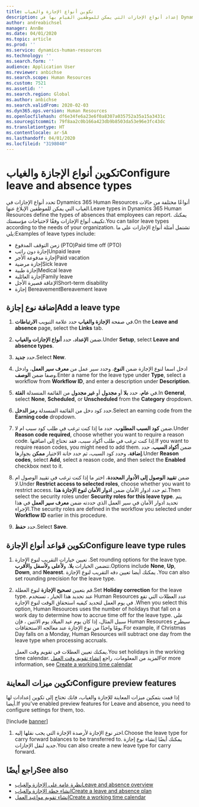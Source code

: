 ```yaml
---
title: تكوين أنواع الإجازة والغياب
description: إعداد أنواع الإجازات التي يمكن للموظفين القيام بها في Dynamics 365 Human Resources.
author: andreabichsel
manager: AnnBe
ms.date: 04/01/2020
ms.topic: article
ms.prod: ''
ms.service: dynamics-human-resources
ms.technology: ''
ms.search.form: ''
audience: Application User
ms.reviewer: anbichse
ms.search.scope: Human Resources
ms.custom: 7521
ms.assetid: ''
ms.search.region: Global
ms.author: anbichse
ms.search.validFrom: 2020-02-03
ms.dyn365.ops.version: Human Resources
ms.openlocfilehash: df6e34fe6a23e6f0a8307a035752a35a15a3431c
ms.sourcegitcommit: 79f8aa2c0b166a423db9b8503da53e96e3fc43dc
ms.translationtype: HT
ms.contentlocale: ar-SA
ms.lasthandoff: 04/01/2020
ms.locfileid: "3198040"
---
```

# <a name="configure-leave-and-absence-types"></a><span data-ttu-id="3ad07-103">تكوين أنواع الإجازة والغياب</span><span class="sxs-lookup"><span data-stu-id="3ad07-103">Configure leave and absence types</span></span>

<span data-ttu-id="3ad07-104">تحدد أنواع الإجازات في Dynamics 365 Human Resources أنواعًا مختلفة من حالات الغياب التي يمكن للموظفين الإبلاغ عنها.</span><span class="sxs-lookup"><span data-stu-id="3ad07-104">Leave types in Dynamics 365 Human Resources define the types of absences that employees can report.</span></span> <span data-ttu-id="3ad07-105">يمكنك تكييف أنواع الإجازات وفقًا لاحتياجات مؤسستك.</span><span class="sxs-lookup"><span data-stu-id="3ad07-105">You can tailor leave types according to the needs of your organization.</span></span> <span data-ttu-id="3ad07-106">تشتمل أمثلة أنواع الإجازات على ما يلي:</span><span class="sxs-lookup"><span data-stu-id="3ad07-106">Examples of leave types include:</span></span>

- <span data-ttu-id="3ad07-107">زمن التوقف المدفوع (PTO)</span><span class="sxs-lookup"><span data-stu-id="3ad07-107">Paid time off (PTO)</span></span>
- <span data-ttu-id="3ad07-108">إجازة دون راتب</span><span class="sxs-lookup"><span data-stu-id="3ad07-108">Unpaid leave</span></span>
- <span data-ttu-id="3ad07-109">إجازة مدفوعة الأجر</span><span class="sxs-lookup"><span data-stu-id="3ad07-109">Paid vacation</span></span>
- <span data-ttu-id="3ad07-110">إجازة مرضية</span><span class="sxs-lookup"><span data-stu-id="3ad07-110">Sick leave</span></span>
- <span data-ttu-id="3ad07-111">إجازة طبية</span><span class="sxs-lookup"><span data-stu-id="3ad07-111">Medical leave</span></span>
- <span data-ttu-id="3ad07-112">إجازة العائلية</span><span class="sxs-lookup"><span data-stu-id="3ad07-112">Family leave</span></span>
- <span data-ttu-id="3ad07-113">الإعاقة قصيرة الأجل</span><span class="sxs-lookup"><span data-stu-id="3ad07-113">Short-term disability</span></span>
- <span data-ttu-id="3ad07-114">إجازة Bereavement</span><span class="sxs-lookup"><span data-stu-id="3ad07-114">Bereavement leave</span></span>

## <a name="add-a-leave-type"></a><span data-ttu-id="3ad07-115">إضافة نوع إجازة</span><span class="sxs-lookup"><span data-stu-id="3ad07-115">Add a leave type</span></span>

1. <span data-ttu-id="3ad07-116">في صفحة **‏‫الإجازة والغياب‬** حدد علامة التبويب **الارتباطات**.</span><span class="sxs-lookup"><span data-stu-id="3ad07-116">On the **Leave and absence** page, select the **Links** tab.</span></span>

2. <span data-ttu-id="3ad07-117">ضمن **الإعداد**، حدد **أنواع الإجازات والغياب**.</span><span class="sxs-lookup"><span data-stu-id="3ad07-117">Under **Setup**, select **Leave and absence types**.</span></span>

3. <span data-ttu-id="3ad07-118">حدد **جديد**.</span><span class="sxs-lookup"><span data-stu-id="3ad07-118">Select **New**.</span></span>

4. <span data-ttu-id="3ad07-119">ادخل اسما لنوع الإجازة ضمن **النوع**، وحدد سير عمل من **معرف سير العمل**، وادخل وصفا ضمن **الوصف**.</span><span class="sxs-lookup"><span data-stu-id="3ad07-119">Enter a name for the leave type under **Type**, select a workflow from **Workflow ID**, and enter a description under **Description**.</span></span>

5. <span data-ttu-id="3ad07-120">في **عام**، حدد **بلا** أو **مجدول** أو **غير مجدول** من القائمة المنسدلة **الفئة**.</span><span class="sxs-lookup"><span data-stu-id="3ad07-120">In **General**, select **None**, **Scheduled**, or **Unscheduled** from the **Category** dropdown.</span></span>

6. <span data-ttu-id="3ad07-121">حدد كود دخل من القائمة المنسدلة **رمز الدخل**.</span><span class="sxs-lookup"><span data-stu-id="3ad07-121">Select an earning code from the **Earning code** dropdown.</span></span>

7. <span data-ttu-id="3ad07-122">ضمن **كود السبب المطلوب**، حدد ما إذا كنت ترغب في طلب كود سبب ام لا.</span><span class="sxs-lookup"><span data-stu-id="3ad07-122">Under **Reason code required**, choose whether you want to require a reason code.</span></span> <span data-ttu-id="3ad07-123">إذا كنت ترغب في طلب أكواد سبب، فقد تحتاج إلى اضافتها.</span><span class="sxs-lookup"><span data-stu-id="3ad07-123">If you want to require reason codes, you might need to add them.</span></span> <span data-ttu-id="3ad07-124">ضمن **أكواد السبب**، حدد **إضافة**، وحدد كود السبب، ثم حدد خانة الاختيار **ممكن** بجوارها.</span><span class="sxs-lookup"><span data-stu-id="3ad07-124">Under **Reason codes**, select **Add**, select a reason code, and then select the **Enabled** checkbox next to it.</span></span>

8. <span data-ttu-id="3ad07-125">ضمن **تقييد الوصول إلى الأدوار المحددة**، اختر ما إذا كنت ترغب في تقييد الوصول ام لا.</span><span class="sxs-lookup"><span data-stu-id="3ad07-125">Under **Restrict access to selected roles**, choose whether you want to restrict access.</span></span> <span data-ttu-id="3ad07-126">ثم حدد ادوار الأمان ضمن **ادوار الأمان لنوع الإجازة هذا**.</span><span class="sxs-lookup"><span data-stu-id="3ad07-126">Then select the security roles under **Security roles for this leave type**.</span></span> <span data-ttu-id="3ad07-127">يتم تحديد ادوار الأمان في سير العمل الذي حددته ضمن **معرف سير العمل** في هذا الإجراء.</span><span class="sxs-lookup"><span data-stu-id="3ad07-127">The security roles are defined in the workflow you selected under **Workflow ID** earlier in this procedure.</span></span>

9. <span data-ttu-id="3ad07-128">حدد **حفظ**.</span><span class="sxs-lookup"><span data-stu-id="3ad07-128">Select **Save**.</span></span>

## <a name="configure-leave-type-rules"></a><span data-ttu-id="3ad07-129">تكوين قواعد أنواع الإجازة</span><span class="sxs-lookup"><span data-stu-id="3ad07-129">Configure leave type rules</span></span>

1. <span data-ttu-id="3ad07-130">تعيين خيارات التقريب لنوع الإجازة .</span><span class="sxs-lookup"><span data-stu-id="3ad07-130">Set rounding options for the leave type.</span></span> <span data-ttu-id="3ad07-131">تتضمن الخيارات **بلا**، و**لأعلى** و**لأسفل** و**الأقرب**.</span><span class="sxs-lookup"><span data-stu-id="3ad07-131">Options include **None**, **Up**, **Down**, and **Nearest**.</span></span> <span data-ttu-id="3ad07-132">يمكنك أيضا تعيين دقه التقريب لنوع الإجازة .</span><span class="sxs-lookup"><span data-stu-id="3ad07-132">You can also set rounding precision for the leave type.</span></span>

2. <span data-ttu-id="3ad07-133">قم بتعيين **تصحيح الإجازة** لنوع العطلة.</span><span class="sxs-lookup"><span data-stu-id="3ad07-133">Set **Holiday correction** for the leave type.</span></span> <span data-ttu-id="3ad07-134">عند تحديد هذا الخيار ، تستخدم Human Resources عدد العطلات التي تقع في يوم العمل لتحديد كيفيه استحقاق الوقت لنوع الإجازة .</span><span class="sxs-lookup"><span data-stu-id="3ad07-134">When you select this option, Human Resources uses the number of holidays that fall on a work day to determine how to accrue time off for the leave type.</span></span> <span data-ttu-id="3ad07-135">على سبيل المثال، إذا كان يوم عيد الميلاد يوم الاثنين ، فإن Human Resources سيطرح يومًا واحدًا من نوع الإجازة عند معالجه الاستحقاقات.</span><span class="sxs-lookup"><span data-stu-id="3ad07-135">For example, if Christmas Day falls on a Monday, Human Resources will subtract one day from the leave type when processing accruals.</span></span>

   <span data-ttu-id="3ad07-136">يمكنك تعيين العطلات في تقويم وقت العمل.</span><span class="sxs-lookup"><span data-stu-id="3ad07-136">You set holidays in the working time calendar.</span></span> <span data-ttu-id="3ad07-137">لمزيد من المعلومات، راجع [إنشاء تقويم وقت العمل](hr-leave-and-absence-working-time-calendar.md)</span><span class="sxs-lookup"><span data-stu-id="3ad07-137">For more information, see [Create a working time calendar](hr-leave-and-absence-working-time-calendar.md)</span></span>
   
## <a name="configure-preview-features"></a><span data-ttu-id="3ad07-138">تكوين ميزات المعاينة</span><span class="sxs-lookup"><span data-stu-id="3ad07-138">Configure preview features</span></span>

<span data-ttu-id="3ad07-139">إذا قمت بتمكين ميزات المعاينة للإجازة والغياب، فانك تحتاج إلى تكوين إعدادات لها أيضا.</span><span class="sxs-lookup"><span data-stu-id="3ad07-139">If you've enabled preview features for Leave and absence, you need to configure settings for them, too.</span></span>

[!include [banner](includes/preview-feature-leave-absence.md)]

1. <span data-ttu-id="3ad07-140">اختر نوع الإجازة لأرصدة الإجازة التي يجب نقلها إليه.</span><span class="sxs-lookup"><span data-stu-id="3ad07-140">Choose the leave type for carry forward balances to be transferred to.</span></span> <span data-ttu-id="3ad07-141">يمكنك أيضًا إنشاء نوع إجازة جديد لنقل الإجازات.</span><span class="sxs-lookup"><span data-stu-id="3ad07-141">You can also create a new leave type for carry forward.</span></span> 

## <a name="see-also"></a><span data-ttu-id="3ad07-142">راجع أيضًا</span><span class="sxs-lookup"><span data-stu-id="3ad07-142">See also</span></span>

- [<span data-ttu-id="3ad07-143">نظرة عامة على الإجازة والغياب</span><span class="sxs-lookup"><span data-stu-id="3ad07-143">Leave and absence overview</span></span>](hr-leave-and-absence-overview.md)
- [<span data-ttu-id="3ad07-144">إنشاء خطة الإجازة والغياب</span><span class="sxs-lookup"><span data-stu-id="3ad07-144">Create a leave and absence plan</span></span>](hr-leave-and-absence-plans.md)
- [<span data-ttu-id="3ad07-145">إنشاء تقويم مواعيد العمل</span><span class="sxs-lookup"><span data-stu-id="3ad07-145">Create a working time calendar</span></span>](hr-leave-and-absence-working-time-calendar.md)
